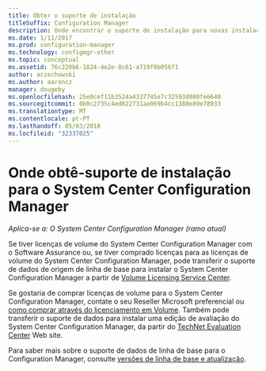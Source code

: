 ```yaml
---
title: Obter o suporte de instalação
titleSuffix: Configuration Manager
description: Onde encontrar o suporte de instalação para novas instalações de System Center Configuration Manager.
ms.date: 1/11/2017
ms.prod: configuration-manager
ms.technology: configmgr-other
ms.topic: conceptual
ms.assetid: 76c220b6-1824-4e2e-8c61-a719f0b056f1
author: aczechowski
ms.author: aaroncz
manager: dougeby
ms.openlocfilehash: 25e0cef11b3524a4337745e7c32593d080fe6640
ms.sourcegitcommit: 0b0c2735c4ed822731ae069b4cc1380e89e78933
ms.translationtype: MT
ms.contentlocale: pt-PT
ms.lasthandoff: 05/03/2018
ms.locfileid: "32337025"
---
```

# <a name="where-to-get-installation-media-for-system-center-configuration-manager"></a>Onde obtê-suporte de instalação para o System Center Configuration Manager

*Aplica-se a: O System Center Configuration Manager (ramo atual)*

Se tiver licenças de volume do System Center Configuration Manager com o Software Assurance ou, se tiver comprado licenças para as licenças de volume do System Center Configuration Manager, pode transferir o suporte de dados de origem de linha de base para instalar o System Center Configuration Manager a partir de [Volume Licensing Service Center](https://www.microsoft.com/Licensing/servicecenter/default.aspx).   

Se gostaria de comprar licenças de volume para o System Center Configuration Manager, contate o seu Reseller Microsoft preferencial ou [como comprar através do licenciamento em Volume]( https://www.microsoft.com/Licensing/how-to-buy/how-to-buy.aspx). Também pode transferir o suporte de dados para instalar uma edição de avaliação do System Center Configuration Manager, da partir do [TechNet Evaluation Center]( https://www.microsoft.com/en-us/evalcenter/evaluate-system-center-configuration-manager-and-endpoint-protection) Web site.

Para saber mais sobre o suporte de dados de linha de base para o Configuration Manager, consulte [versões de linha de base e atualização](/sccm/core/servers/manage/updates#a-namebkmkbaselinesa-baseline-and-update-versions).
